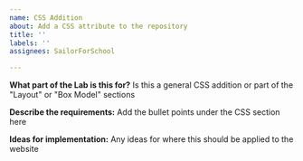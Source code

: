 ```yaml
---
name: CSS Addition
about: Add a CSS attribute to the repository
title: ''
labels: ''
assignees: SailorForSchool

---
```


**What part of the Lab is this for?**
Is this a general CSS addition or part of the "Layout" or "Box Model" sections

**Describe the requirements:**
Add the bullet points under the CSS section here

**Ideas for implementation:**
Any ideas for where this should be applied to the website
